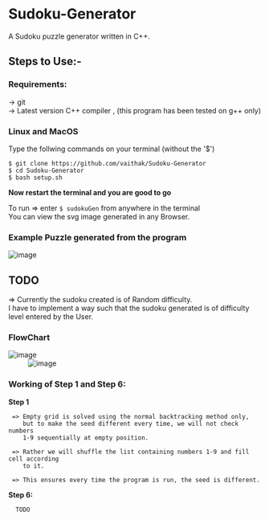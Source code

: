 # Sudoku-Generator
  
A Sudoku puzzle generator written in C++.

## Steps to Use:-  

### Requirements: 
-> git  
-> Latest version C++ compiler , (this program has been tested on g++ only)   

### Linux and MacOS

Type the follwing commands on your terminal (without the '$')  
```
$ git clone https://github.com/vaithak/Sudoku-Generator
$ cd Sudoku-Generator
$ bash setup.sh
```  

**Now restart the terminal and you are good to go**  

To run => enter `$ sudokuGen` from anywhere in the terminal  
You can view the svg image generated in any Browser.  

### Example Puzzle generated from the program
![image](https://github.com/vaithak/Sudoku-Generator/blob/master/images/example_puzzle.svg)  

## TODO

=> Currently the sudoku created is of Random difficulty.  
   I have to implement a way such that the sudoku generated is of difficulty level entered by the User.  
   
   
### FlowChart

![image](https://github.com/vaithak/Sudoku-Generator/blob/master/images/flowchart1.png)  
&nbsp;&nbsp;&nbsp;&nbsp;&nbsp;&nbsp;&nbsp;&nbsp;&nbsp;
![image](https://github.com/vaithak/Sudoku-Generator/blob/master/images/flowchart2.png)  


### Working of Step 1 and Step 6:  

**Step 1**  
```
 => Empty grid is solved using the normal backtracking method only, 
    but to make the seed different every time, we will not check numbers 
    1-9 sequentially at empty position.
    
 => Rather we will shuffle the list containing numbers 1-9 and fill cell according
    to it.
    
 => This ensures every time the program is run, the seed is different.
```  

**Step 6:**  
```
  TODO
```  
